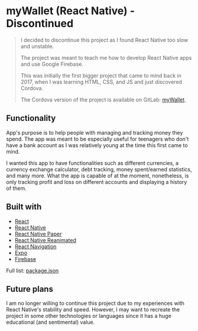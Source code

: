 # myWallet (React Native) - Discontinued

> I decided to discontinue this project as I found React Native too slow and unstable.
>
> The project was meant to teach me how to develop React Native apps and use Google Firebase.
>
> This was initially the first bigger project that came to mind back in 2017, when I was learning HTML, CSS, and JS and just discovered Cordova.
>
> The Cordova version of the project is available on GitLab: [myWallet](https://gitlab.com/DakilPL/mywallet).

## Functionality

App's purpose is to help people with managing and tracking money they spend. The app was meant to be especially useful for teenagers who don't have a bank account as I was relatively young at the time this first came to mind.

I wanted this app to have functionalities such as different currencies, a currency exchange calculator, debt tracking, money spent/earned statistics, and many more.
What the app is capable of at the moment, nonetheless, is only tracking profit and loss on different accounts and displaying a history of them. 

## Built with

- [React](https://react.dev/)
- [React Native](https://reactnative.dev/)
- [React Native Paper](https://reactnativepaper.com/)
- [React Native Reanimated](https://docs.swmansion.com/react-native-reanimated/)
- [React Navigation](https://reactnavigation.org/)
- [Expo](https://expo.dev/)
- [Firebase](https://firebase.google.com/)
  
Full list: [package.json](https://github.com/palinkiewicz/mywallet-rn/blob/develop/package.json)

## Future plans

I am no longer willing to continue this project due to my experiences with React Native's stability and speed.
However, I may want to recreate the project in some other technologies or languages since it has a huge educational (and sentimental) value.
